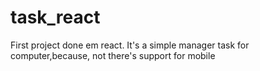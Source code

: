 # task_react
First project done em react. It's a simple manager task for computer,because, not there's support for mobile
